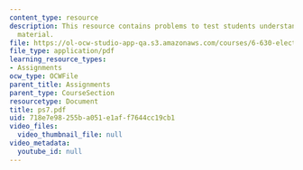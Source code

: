 ```yaml
---
content_type: resource
description: This resource contains problems to test students understanding of course
  material.
file: https://ol-ocw-studio-app-qa.s3.amazonaws.com/courses/6-630-electromagnetics-fall-2006/718e7e98255ba051e1aff7644cc19cb1_ps7.pdf
file_type: application/pdf
learning_resource_types:
- Assignments
ocw_type: OCWFile
parent_title: Assignments
parent_type: CourseSection
resourcetype: Document
title: ps7.pdf
uid: 718e7e98-255b-a051-e1af-f7644cc19cb1
video_files:
  video_thumbnail_file: null
video_metadata:
  youtube_id: null
---
```

